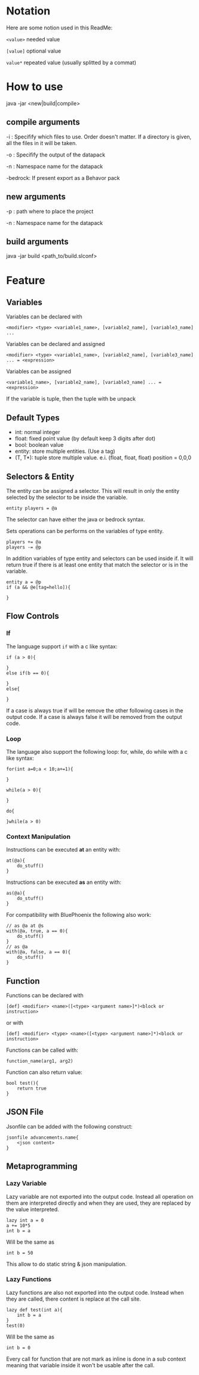 # Notation
Here are some notion used in this ReadMe:

`<value>` needed value

`[value]` optional value

`value*` repeated value (usually splitted by a commat)

# How to use
java -jar <new|build|compile>
## compile arguments
-i <list of source files>: Specifify which files to use. Order doesn't matter. If a directory is given, all the files in it will be taken.

-o <output path>: Specifify the output of the datapack

-n <top level name>: Namespace name for the datapack

-bedrock: If present export as a Behavor pack

## new arguments
-p <path>: path where to place the project

-n <top level name>: Namespace name for the datapack

## build arguments
java -jar build <path_to/build.slconf>

# Feature
## Variables
Variables can be declared with 
```
<modifier> <type> <variable1_name>, [variable2_name], [variable3_name] ...
```
Variables can be declared and assigned 
```
<modifier> <type> <variable1_name>, [variable2_name], [variable3_name] ... = <expression>
```
Variables can be assigned 
```
<variable1_name>, [variable2_name], [variable3_name] ... = <expression>
```
If the variable is tuple, then the tuple with be unpack

## Default Types
* int: normal integer
* float: fixed point value (by default keep 3 digits after dot)
* bool: boolean value
* entity: store multiple entities. (Use a tag)
* (T, T*): tuple store multiple value. e.i. (float, float, float) position = 0,0,0

## Selectors & Entity
The entity can be assigned a selector. This will result in only the entity selected by the selector to be inside the variable.
```
entity players = @a
```
The selector can have either the java or bedrock syntax.

Sets operations can be performs on the variables of type entity.
```
players += @a
players -= @p
```
In addition variables of type entity and selectors can be used inside if. It will return true if there is at least one entity that match the selector or is in the variable.
```
entity a = @p
if (a && @e[tag=hello]){

}
```

## Flow Controls
### If
The language support `if` with a c like syntax:
```
if (a > 0){

}
else if(b == 0){

}
else{

}
```
If a case is always true if will be remove the other following cases in the output code. If a case is always false it will be removed from the output code.


### Loop
The language also support the following loop: for, while, do while with a c like syntax:
```
for(int a=0;a < 10;a+=1){

}

while(a > 0){

}

do{

}while(a > 0)
```

### Context Manipulation
Instructions can be executed **at** an entity with:
```
at(@a){
    do_stuff()
}
```
Instructions can be executed **as** an entity with:
```
as(@a){
    do_stuff()
}
```
For compatibility with BluePhoenix the following also work:
```
// as @a at @s
with(@a, true, a == 0){
    do_stuff()
}
// as @a
with(@a, false, a == 0){
    do_stuff()
}
```

## Function
Functions can be declared with 
```
[def] <modifier> <name>([<type> <argument name>]*)<block or instruction>
```
or with
```
[def] <modifier> <type> <name>([<type> <argument name>]*)<block or instruction>
```

Functions can be called with:
```
function_name(arg1, arg2)
```

Function can also return value:
```
bool test(){
    return true
}
```

## JSON File
Jsonfile can be added with the following construct:
```
jsonfile advancements.name{
    <json content>
}
```

## Metaprogramming
### Lazy Variable
Lazy variable are not exported into the output code. Instead all operation on them are interpreted directly and when they are used, they are replaced by the value interpreted.
```
lazy int a = 0
a += 10*5
int b = a
```
Will be the same as
```
int b = 50
```

This allow to do static string & json manipulation.

### Lazy Functions
Lazy functions are also not exported into the output code. Instead when they are called, there content is replace at the call site.
```
lazy def test(int a){
    int b = a
}
test(0)
```
Will be the same as
```
int b = 0
```
Every call for function that are not mark as inline is done in a sub context meaning that variable inside it won't be usable after the call.
